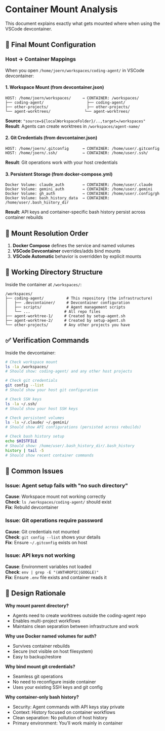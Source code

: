 # Container Mount Analysis

This document explains exactly what gets mounted where when using the VSCode devcontainer.

## 🎯 **Final Mount Configuration**

### **Host → Container Mappings**

When you open `/home/joern/workspaces/coding-agent/` in VSCode devcontainer:

#### **1. Workspace Mount (from devcontainer.json)**
```
HOST: /home/joern/workspaces/     → CONTAINER: /workspaces/
├── coding-agent/                   ├── coding-agent/
├── other-projects/                 ├── other-projects/
└── agent-worktrees/               └── agent-worktrees/
```

**Source**: `"source=${localWorkspaceFolder}/..,target=/workspaces"`  
**Result**: Agents can create worktrees in `/workspaces/agent-name/`

#### **2. Git Credentials (from devcontainer.json)**
```
HOST: /home/joern/.gitconfig      → CONTAINER: /home/user/.gitconfig
HOST: /home/joern/.ssh/           → CONTAINER: /home/user/.ssh/
```

**Result**: Git operations work with your host credentials

#### **3. Persistent Storage (from docker-compose.yml)**
```
Docker Volume: claude_auth        → CONTAINER: /home/user/.claude
Docker Volume: gemini_auth        → CONTAINER: /home/user/.gemini
Docker Volume: gh_auth            → CONTAINER: /home/user/.config/gh
Docker Volume: bash_history_data  → CONTAINER: /home/user/.bash_history_dir
```

**Result**: API keys and container-specific bash history persist across container rebuilds

## 🔄 **Mount Resolution Order**

1. **Docker Compose** defines the service and named volumes
2. **VSCode Devcontainer** overrides/adds bind mounts 
3. **VSCode Automatic** behavior is overridden by explicit mounts

## 📁 **Working Directory Structure**

Inside the container at `/workspaces/`:
```
/workspaces/
├── coding-agent/          # This repository (the infrastructure)
│   ├── .devcontainer/     # Devcontainer configuration
│   ├── scripts/           # Agent management scripts
│   └── ...               # All repo files
├── agent-worktree-1/     # Created by setup-agent.sh
├── agent-worktree-2/     # Created by setup-agent.sh
└── other-projects/       # Any other projects you have
```

## ✅ **Verification Commands**

Inside the devcontainer:
```bash
# Check workspace mount
ls -la /workspaces/
# Should show: coding-agent/ and any other host projects

# Check git credentials
git config --list
# Should show your host git configuration

# Check SSH keys
ls -la ~/.ssh/
# Should show your host SSH keys

# Check persistent volumes
ls -la ~/.claude/ ~/.gemini/
# Should show API configurations (persisted across rebuilds)

# Check bash history setup
echo $HISTFILE
# Should show: /home/user/.bash_history_dir/.bash_history
history | tail -5
# Should show recent container commands
```

## 🐛 **Common Issues**

### **Issue**: Agent setup fails with "no such directory"
**Cause**: Workspace mount not working correctly  
**Check**: `ls /workspaces/coding-agent/` should exist  
**Fix**: Rebuild devcontainer

### **Issue**: Git operations require password
**Cause**: Git credentials not mounted  
**Check**: `git config --list` shows your details  
**Fix**: Ensure `~/.gitconfig` exists on host

### **Issue**: API keys not working
**Cause**: Environment variables not loaded  
**Check**: `env | grep -E "(ANTHROPIC|GOOGLE)"`  
**Fix**: Ensure `.env` file exists and container reads it

## 🎯 **Design Rationale**

**Why mount parent directory?**
- Agents need to create worktrees outside the coding-agent repo
- Enables multi-project workflows
- Maintains clean separation between infrastructure and work

**Why use Docker named volumes for auth?**
- Survives container rebuilds
- Secure (not visible on host filesystem)
- Easy to backup/restore

**Why bind mount git credentials?**
- Seamless git operations
- No need to reconfigure inside container
- Uses your existing SSH keys and git config

**Why container-only bash history?**
- Security: Agent commands with API keys stay private
- Context: History focused on container workflows
- Clean separation: No pollution of host history
- Primary environment: You'll work mainly in container